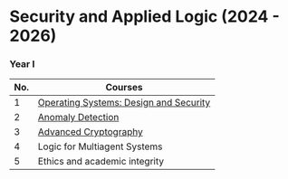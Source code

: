 # Security and Applied Logic (2024 - 2026)

### Year I
| No.  | Courses |
| ------------- | ------------- |
| 1  | [Operating Systems: Design and Security](Year%20I/Semester%20I/Operating%20Systems:%20Design%20and%20Security/)  |
| 2  | [Anomaly Detection](Year%20I/Semester%20I/Anomaly%20Detection/)  |
| 3  | [Advanced Cryptography](Year%20I/Semester%20I/Advanced%20Cryptography/)
| 4  | Logic for Multiagent Systems  |
| 5  | Ethics and academic integrity  |
